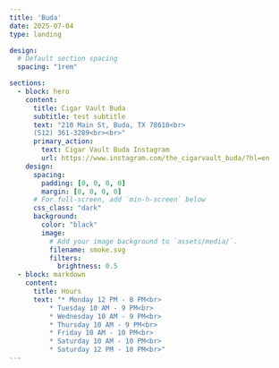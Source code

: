 ```yaml
--- 
title: 'Buda'
date: 2025-07-04
type: landing

design:
  # Default section spacing
  spacing: "1rem"

sections:
  - block: hero
    content:
      title: Cigar Vault Buda
      subtitle: test subtitle
      text: "210 Main St, Buda, TX 78610<br>
      (512) 361-3289<br><br>"
      primary_action:
        text: Cigar Vault Buda Instagram
        url: https://www.instagram.com/the_cigarvault_buda/?hl=en
    design:
      spacing:
        padding: [0, 0, 0, 0]
        margin: [0, 0, 0, 0]
      # For full-screen, add `min-h-screen` below
      css_class: "dark"
      background:
        color: "black"
        image:
          # Add your image background to `assets/media/`.
          filename: smoke.svg
          filters:
            brightness: 0.5
  - block: markdown
    content:
      title: Hours
      text: "* Monday 12 PM - 8 PM<br>
          * Tuesday 10 AM - 9 PM<br>
          * Wednesday 10 AM - 9 PM<br>
          * Thursday 10 AM - 9 PM<br>
          * Friday 10 AM - 10 PM<br>
          * Saturday 10 AM - 10 PM<br>
          * Saturday 12 PM - 10 PM<br>"
---
```

